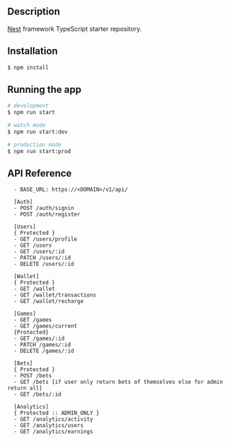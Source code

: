 ## Description

[Nest](https://github.com/nestjs/nest) framework TypeScript starter repository.

## Installation

```bash
$ npm install
```

## Running the app

```bash
# development
$ npm run start

# watch mode
$ npm run start:dev

# production mode
$ npm run start:prod
```

## API Reference

```
  - BASE_URL: https://<DOMAIN>/v1/api/

  [Auth]
  - POST /auth/signin
  - POST /auth/register

  [Users]
  { Protected }
  - GET /users/profile
  - GET /users
  - GET /users/:id
  - PATCH /users/:id
  - DELETE /users/:id

  [Wallet]
  { Protected }
  - GET /wallet
  - GET /wallet/transactions
  - GET /wallet/recharge

  [Games]
  - GET /games
  - GET /games/current
  {Protected}
  - GET /games/:id
  - PATCH /games/:id
  - DELETE /games/:id

  [Bets]
  { Protected }
  - POST /bets
  - GET /bets [if user only return bets of themselves else for admin return all]
  - GET /bets/:id

  [Analytics]
  { Protected :: ADMIN_ONLY }
  - GET /analytics/activity
  - GET /analytics/users
  - GET /analytics/earnings
```
